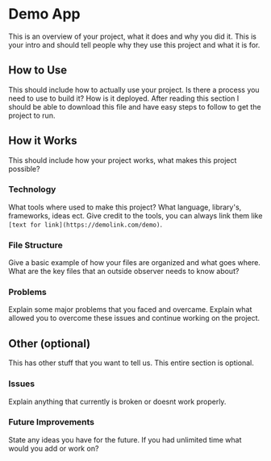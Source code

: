 # Demo App

This is an overview of your project, what it does and why you did it. This is your intro and should tell people why they use this project and what it is for.

## How to Use

This should include how to actually use your project. Is there a process you need to use to build it? How is it deployed. After reading this section I should be able to download this file and have easy steps to follow to get the project to run.

## How it Works

This should include how your project works, what makes this project possible?

### Technology

What tools where used to make this project? What language, library's, frameworks, ideas ect. Give credit to the tools, you can always link them like `[text for link](https://demolink.com/demo)`.

### File Structure

Give a basic example of how your files are organized and what goes where. What are the key files that an outside observer needs to know about?

### Problems

Explain some major problems that you faced and overcame. Explain what allowed you to overcome these issues and continue working on the project.

## Other (optional)

This has other stuff that you want to tell us. This entire section is optional.

### Issues

Explain anything that currently is broken or doesnt work properly.

### Future Improvements

State any ideas you have for the future. If you had unlimited time what would you add or work on?
